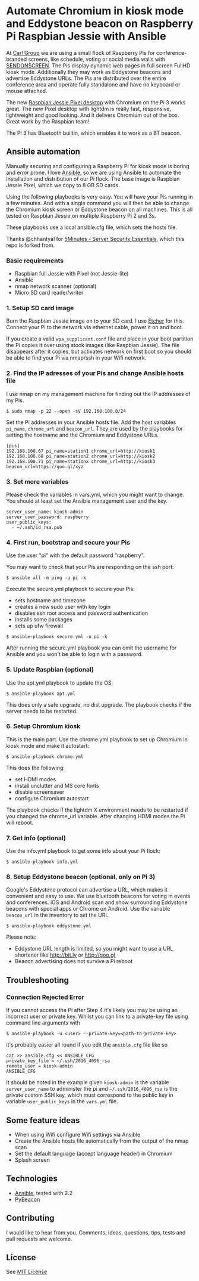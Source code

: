 # Automate Chromium in kiosk mode and Eddystone beacon on Raspberry Pi Raspbian Jessie with Ansible

At [Carl Group](http://www.carl-group.de/en/home/) we are using a small flock of Raspberry Pis for conference-branded screens, like schedule, voting or social media walls with [SENDONSCREEN](http://send.on-screen.info). The Pis display dynamic web pages in full screen FullHD kiosk mode. Additionally they may work as Eddystone beacons and advertise Eddystone URLs.
The Pis are distributed over the entire conference area and operate fully standalone and have no keyboard or mouse attached.

The new [Raspbian Jessie Pixel desktop](https://www.raspberrypi.org/downloads/raspbian/) with Chromium on the Pi 3 works great. The new Pixel desktop with lightdm is really fast, responsive, lightweight and good looking. And it delivers Chromium out of the box. Great work by the Raspbian team!

The Pi 3 has Bluetooth builtin, which enables it to work as a BT beacon.

## Ansible automation

Manually securing and configuring a Raspberry Pi for kiosk mode is boring and error prone. I love [Ansible](https://www.ansible.com/), so we are using Ansible to automate the installation and distribution of our Pi flock. The base image is Raspbian Jessie Pixel, which we copy to 8 GB SD cards.

Using the following playbooks is very easy. You will have your Pis running in a few minutes. And with a single command you will then be able to change the Chromium kiosk screen or Eddystone beacon on all machines.
This is all tested on Raspbian Jessie on multiple Raspberry Pi 2 and 3s.

These playbooks use a local ansible.cfg file, which sets the hosts file.

Thanks @chhantyal for [5Minutes - Server Security Essentials](https://github.com/chhantyal/5minutes), which this repo is forked from.

### Basic requirements

- Raspbian full Jessie with Pixel (not Jessie-lite)
- Ansible
- nmap network scanner (optional)
- Micro SD card reader/writer

### 1. Setup SD card image

Burn the Raspbian Jessie image on to your SD card. I use [Etcher](https://etcher.io/) for this.
Connect your Pi to the network via ethernet cable, power it on and boot.

If you create a valid `wpa_supplicant.conf` file and place in your boot partition the Pi copies it over using stock images (like Raspbian Jessie). The file disappears after it copies, but activates network on first boot so you should be able to find your Pi via nmap/ssh in your Wifi network.

### 2. Find the IP adresses of your Pis and change Ansible hosts file

I use nmap on my management machine for finding out the IP addresses of my Pis.

```
$ sudo nmap -p 22 --open -sV 192.168.100.0/24
```

Set the Pi addresses in your Ansible hosts file.
Add the host variables `pi_name`, `chrome_url` and `beacon_url`. They are used by the playbooks for setting the hostname and the Chromium and Eddystone URLs.

```
[pis]
192.168.100.67 pi_name=station1 chrome_url=http://kiosk1
192.168.100.68 pi_name=station2 chrome_url=http://kiosk2
192.168.100.71 pi_name=stationx chrome_url=http://kiosk3 beacon_url=https://goo.gl/xyz
```

### 3. Set more variables

Please check the variables in vars.yml, which you might want to change. You should at least set the Ansible management user and the key.

```
server_user_name: kiosk-admin
server_user_password: raspberry
user_public_keys:
  - ~/.ssh/id_rsa.pub
```

### 4. First run, bootstrap and secure your Pis

Use the user "pi" with the default password "raspberry".

You may want to check that your Pis are responding on the ssh port:

```
$ ansible all -m ping -u pi -k
```

Execute the secure.yml playbook to secure your Pis:
- sets hostname and timezone
- creates a new sudo user with key login
- disables ssh root access and password authentication
- installs some packages
- sets up ufw firewall

```
$ ansible-playbook secure.yml -u pi -k
```

After running the secure.yml playbook you can omit the username for Ansible and you won't be able to login with a password.

### 5. Update Raspbian (optional)

Use the apt.yml playbook to update the OS:

```
$ ansible-playbook apt.yml
```

This does only a safe upgrade, no dist upgrade. The playbook checks if the server needs to be restarted.

### 6. Setup Chromium kiosk

This is the main part. Use the chrome.yml playbook to set up Chromium in kiosk mode and make it autostart:

```
$ ansible-playbook chrome.yml
```

This does the following:
- set HDMI modes
- install unclutter and MS core fonts
- disable screensaver
- configure Chromium autostart

The playbook checks if the lightdm X environment needs to be restarted if you changed the chrome_url variable.
After changing HDMI modes the Pi will reboot.

### 7. Get info (optional)

Use the info.yml playbook to get some info about your Pi flock:

```
$ ansible-playbook info.yml
```

### 8. Setup Eddystone beacon (optional, only on Pi 3)

Google's Eddystone protocol can advertise a URL, which makes it convenient and easy to use. We use bluetooth beacons for voting in events and conferences.
iOS and Android scan and show surrounding Eddystone beacons with special apps or Chrome on Android. Use the variable `beacon_url` in the inventory to set the URL.

```
$ ansible-playbook eddystone.yml
```

Please note:
- Eddystone URL length is limited, so you might want to use a URL shortener like http://bit.ly or http://goo.gl
- Beacon advertising does not survive a Pi reboot

## Troubleshooting

### Connection Rejected Error

If you cannot access the Pi after Step 4 it's likely you may be using an incorrect user or private key.
Whilst you can link to a private-key file using command line arguments with

```
$ ansible-playbook -u <user> --private-key=<path-to-private-key>
```

it's probably easier all round if you edit the `ansible.cfg` file like so

```
cat >> ansible.cfg << ANSIBLE_CFG
private_key_file = ~/.ssh/2016_4096_rsa
remote_user = kiosk-admin
ANSIBLE_CFG
```

It should be noted in the example given `kiosk-admin` is the variable `server_user_name` to administer the pi and `~/.ssh/2016_4096_rsa` is the private custom SSH key, which must correspond to the public key in variable `user_public_keys` in the `vars.yml` file.

## Some feature ideas

- When using Wifi configure Wifi settings via Ansible
- Create the Ansible hosts file automatically from the output of the nmap scan
- Set the default language (accept language header) in Chromium
- Splash screen

## Technologies

- [Ansible](https://github.com/ansible/ansible), tested with 2.2
- [PyBeacon](https://github.com/nirmankarta/PyBeacon)

## Contributing

I would like to hear from you. Comments, ideas, questions, tips, tests and pull requests are welcome.

## License

See [MIT License](LICENSE.txt)
